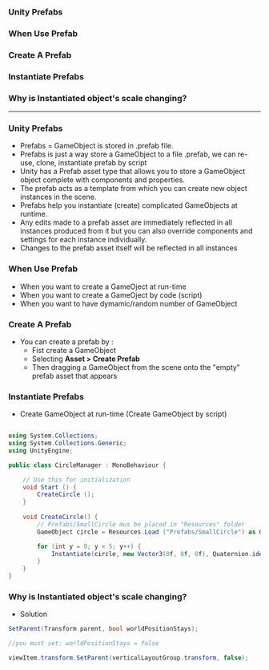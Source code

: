 
### Unity Prefabs
### When Use Prefab
### Create A Prefab
### Instantiate Prefabs
### Why is Instantiated object's scale changing?
---------------------------------------

### Unity Prefabs

* Prefabs = GameObject is stored in .prefab file.
* Prefabs is just a way store a GameObject to a file .prefab, we can re-use, clone, instantiate prefab by script
* Unity has a Prefab asset type that allows you to store a GameObject object complete with components and properties. 
* The prefab acts as a template from which you can create new object instances in the scene. 
* Prefabs help you instantiate (create) complicated GameObjects at runtime.
* Any edits made to a prefab asset are immediately reflected in all instances produced from it but you can also override components and settings for each instance individually.
* Changes to the prefab asset itself will be reflected in all instances 

### When Use Prefab

* When you want to create a GameOject at run-time
* When you want to create a GameOject by code (script)
* When you want to have dymamic/random number of GameObject

### Create A Prefab
* You can create a prefab by :
  * Fist create a GameObject
  * Selecting **Asset > Create Prefab**
  * Then dragging a GameObject from the scene onto the "empty" prefab asset that appears

### Instantiate Prefabs

* Create GameObject at run-time (Create GameObject by script)

```c#

using System.Collections;
using System.Collections.Generic;
using UnityEngine;

public class CircleManager : MonoBehaviour {

	// Use this for initialization
	void Start () {
		CreateCircle ();
	}
  
	void CreateCircle() {
		// Prefabs/SmallCircle mus be placed in "Resources" folder
		GameObject circle = Resources.Load ("Prefabs/SmallCircle") as GameObject;

		for (int y = 0; y < 5; y++) {
		    Instantiate(circle, new Vector3(0f, 0f, 0f), Quaternion.identity);
		}
	}
}

```

### Why is Instantiated object's scale changing?

* Solution

```c#
SetParent(Transform parent, bool worldPositionStays);

//you must set: worldPositionStays = false

viewItem.transform.SetParent(verticalLayoutGroup.transform, false);

```










